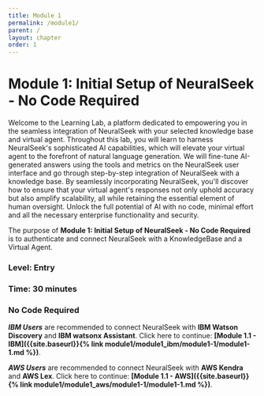 ```yaml
---
title: Module 1
permalink: /module1/
parent: /
layout: chapter
order: 1
---
```


# Module 1: Initial Setup of NeuralSeek - No Code Required

Welcome to the Learning Lab, a platform dedicated to empowering you in the seamless integration of NeuralSeek with your selected knowledge base and virtual agent. Throughout this lab, you will learn to harness NeuralSeek's sophisticated AI capabilities, which will elevate your virtual agent to the forefront of natural language generation. We will fine-tune AI-generated answers using the tools and metrics on the NeuralSeek user interface and go through step-by-step integration of NeuralSeek with a knowledge base. By seamlessly incorporating NeuralSeek, you'll discover how to ensure that your virtual agent's responses not only uphold accuracy but also amplify scalability, all while retaining the essential element of human oversight. Unlock the full potential of AI with no code, minimal effort and all the necessary enterprise functionality and security.

The purpose of **Module 1: Initial Setup of NeuralSeek - No Code Required** is to authenticate and connect NeuralSeek with a KnowledgeBase and a Virtual Agent. 

### Level: Entry
### Time: 30 minutes
### No Code Required

**_IBM Users_** are recommended to connect NeuralSeek with **IBM Watson Discovery** and **IBM watsonx Assistant**. Click here to continue: **[Module 1.1 - IBM]({{site.baseurl}}{% link module1/module1_ibm/module1-1/module1-1.md %})**.

**_AWS Users_** are recommended to connect NeuralSeek with **AWS Kendra** and **AWS Lex**. Click here to continue: **[Module 1.1 - AWS]({{site.baseurl}}{% link module1/module1_aws/module1-1/module1-1.md %})**.
